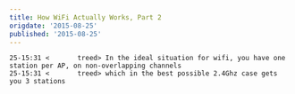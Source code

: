 ```yaml
---
title: How WiFi Actually Works, Part 2
origdate: '2015-08-25'
published: '2015-08-25'
---
```

    25-15:31 <       treed> In the ideal situation for wifi, you have one station per AP, on non-overlapping channels
    25-15:31 <       treed> which in the best possible 2.4Ghz case gets you 3 stations
